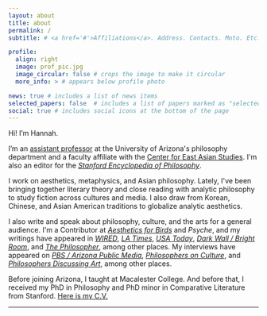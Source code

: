 ```yaml
---
layout: about
title: about
permalink: /
subtitle: # <a href='#'>Affiliations</a>. Address. Contacts. Moto. Etc.

profile:
  align: right
  image: prof_pic.jpg
  image_circular: false # crops the image to make it circular
  more_info: > # appears below profile photo

news: true # includes a list of news items
selected_papers: false  # includes a list of papers marked as "selected={true}"
social: true # includes social icons at the bottom of the page
---
```


Hi! I’m Hannah.

I’m an [assistant professor](https://philosophy.arizona.edu/person/hannah-kim) at the University of Arizona's philosophy department and a faculty affiliate with the [Center for East Asian Studies](https://ceas.arizona.edu/).  I'm also an editor for the *[Stanford Encyclopedia of Philosophy](https://plato.stanford.edu/)*.

I work on aesthetics, metaphysics, and Asian philosophy. Lately, I've been bringing together literary theory and close reading with analytic philosophy to study fiction across cultures and media. I also draw from Korean, Chinese, and Asian American traditions to globalize analytic aesthetics.

I also write and speak about philosophy, culture, and the arts for a general audience.  I'm a Contributor at *[Aesthetics for Birds](https://aestheticsforbirds.com/)* and *Psyche*, and my writings have appeared in *[WIRED](https://www.wired.com/story/artificial-intelligence-fiction-philosophy-consciousness/)*, *[LA Times](https://www.latimes.com/opinion/story/2022-02-07/vaccine-conspiracy-theories-fictions-philosophy)*, *[USA Today](https://www.usatoday.com/story/opinion/contributors/2022/06/30/multiverse-marvel-uvalde-roe/9997384002/?gnt-cfr=1)*, *[Dark Wall / Bright Room](https://www.brightwalldarkroom.com/2024/11/21/losing-my-questions-in-neo-noir/)*, and *[The Philosopher](https://www.thephilosopher1923.org/post/life-as-a-non-standard-narrative)*, among other places. My interviews have appeared on *[PBS / Arizona Public Media](https://www.pbs.org/video/philosophy-covid-e1keqx/)*, *[Philosophers on Culture](https://www.kzfr.org/shows/philosophers-on-culture)*, and *[Philosophers Discussing Art](https://www.youtube.com/watch?v=Zd_93PfrYag)*, among other places.

Before joining Arizona, I taught at Macalester College. And before that, I received my PhD in Philosophy and PhD minor in Comparative Literature from Stanford. [Here is my C.V.](https://drive.google.com/file/d/1gKjYZe7QeDu3PMf3uINm2D6qUH3gmLD6/view)

---
